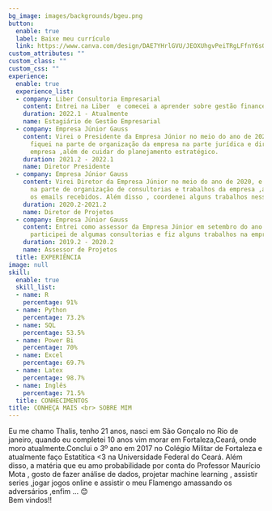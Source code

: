 ```yaml
---
bg_image: images/backgrounds/bgeu.png
button:
  enable: true
  label: Baixe meu currículo
  link: https://www.canva.com/design/DAE7YHrlGVU/JEOXUhgvPeiTRgLFfnY6sQ/view?utm_content=DAE7YHrlGVU&utm_campaign=designshare&utm_medium=link2&utm_source=sharebutton
custom_attributes: ""
custom_class: ""
custom_css: ""
experience:
  enable: true
  experience_list:
  - company: Liber Consultoria Empresarial
    content: Entrei na Liber  e comecei a aprender sobre gestão financeira , comercial e processos ,além de atuar nessas áreas e atuei na parte de estruturação da inteligência de mercado e ciência de dados da Liber.
    duration: 2022.1 - Atualmente
    name: Estagiário de Gestão Empresarial
  - company: Empresa Júnior Gauss
    content: Virei o Presidente da Empresa Júnior no meio do ano de 2021, e com isso
      fiquei na parte de organização da empresa na parte jurídica e diretorias da
      empresa ,além de cuidar do planejamento estratégico.
    duration: 2021.2 - 2022.1
    name: Diretor Presidente
  - company: Empresa Júnior Gauss
    content: Virei Diretor da Empresa Júnior no meio do ano de 2020, e com isso fiquei
      na parte de organização de consultorias e trabalhos da empresa ,além de responder
      os emails recebidos. Além disso , coordenei alguns trabalhos nesse tempo.
    duration: 2020.2-2021.2
    name: Diretor de Projetos
  - company: Empresa Júnior Gauss
    content: Entrei como assessor da Empresa Júnior em setembro do ano de 2019, e
      participei de algumas consultorias e fiz alguns trabalhos na empresa.
    duration: 2019.2 - 2020.2
    name: Assessor de Projetos
  title: EXPERIÊNCIA
image: null
skill:
  enable: true
  skill_list:
  - name: R
    percentage: 91%
  - name: Python
    percentage: 73.2%
  - name: SQL
    percentage: 53.5%
  - name: Power Bi
    percentage: 70%
  - name: Excel
    percentage: 69.7%
  - name: Latex
    percentage: 98.7%
  - name: Inglês
    percentage: 71.5%
  title: CONHECIMENTOS
title: CONHEÇA MAIS <br> SOBRE MIM
---
```

Eu me chamo Thalis, tenho 21 anos, nasci em São Gonçalo no Rio de janeiro, quando eu completei 10 anos vim morar em Fortaleza,Ceará, onde moro atualmente.Conclui o 3º ano em 2017 no Colégio Militar de Fortaleza e atualmente faço Estatítica <3 na Universidade Federal do Ceará. Além disso, a matéria que eu amo probabilidade por conta do Professor Maurício Mota , gosto de fazer análise de dados, projetar machine learning , assistir series ,jogar jogos online e assistir o meu Flamengo amassando os adversários ,enfim ... 😊 <br>
  Bem vindos!!
